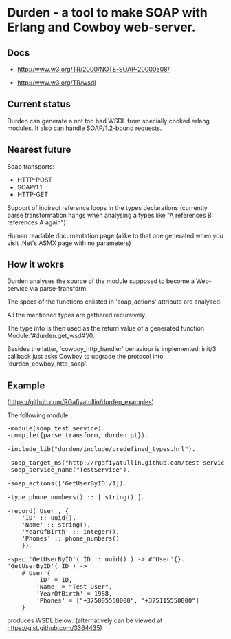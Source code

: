 # Durden - a tool to make SOAP with Erlang and Cowboy web-server.

## Docs

* http://www.w3.org/TR/2000/NOTE-SOAP-20000508/

* http://www.w3.org/TR/wsdl

## Current status

Durden can generate a not too bad WSDL from specially cooked erlang modules.
It also can handle SOAP/1.2-bound requests.

## Nearest future

Soap transports:
* HTTP-POST
* SOAP/1.1
* HTTP-GET

Support of indirect reference loops in the types declarations (currently parse transformation hangs when analysing a types like "A references B references A again")

Human readable documentation page (alike to that one generated when you visit .Net's ASMX page with no parameters)

## How it wokrs

Durden analyses the source of the module supposed to become a Web-service via parse-transform.

The specs of the functions enlisted in 'soap_actions' attribute are analysed.

All the mentioned types are gathered recursively.

The type info is then used as the return value of a generated function Module:'#durden.get_wsd#'/0.

Besides the latter, 'cowboy_http_handler' behaviour is implemented: init/3 callback just asks Cowboy to upgrade the protocol into 'durden_cowboy_http_soap'.

## Example

(https://github.com/RGafiyatullin/durden_examples)

The following module:
<pre>
-module(soap_test_service).
-compile({parse_transform, durden_pt}).

-include_lib("durden/include/predefined_types.hrl").

-soap_target_ns("http://rgafiyatullin.github.com/test-service").
-soap_service_name("TestService").

-soap_actions(['GetUserByID'/1]).

-type phone_numbers() :: [ string() ].

-record('User', {
	'ID' :: uuid(),
	'Name' :: string(),
	'YearOfBirth' :: integer(),
	'Phones' :: phone_numbers()
	}).

-spec 'GetUserByID'( ID :: uuid() ) -> #'User'{}.
'GetUserByID'( ID ) ->
	#'User'{
		'ID' = ID,
		'Name' = "Test User",
		'YearOfBirth' = 1988,
		'Phones' = ["+375005550000", "+375115550000"]
	}.
</pre>

produces WSDL below:
(alternatively can be viewed at https://gist.github.com/3364435)

<pre>

<?xml version="1.0"?>
<wsdl:definitions xmlns:ms="http://microsoft.com/wsdl/types/" xmlns:mstm="http://microsoft.com/wsdl/mime/textMatching/" xmlns:xs="http://www.w3.org/2001/XMLSchema" xmlns:tns="http://rgafiyatullin.github.com/test-service" xmlns:soapenc="http://schemas.xmlsoap.org/soap/encoding/" xmlns:http="http://schemas.xmlsoap.org/wsdl/http/" xmlns:s0="http://rgafiyatullin.github.com/test-service/s0" xmlns:wsdl="http://schemas.xmlsoap.org/wsdl/" xmlns:soap12="http://schemas.xmlsoap.org/wsdl/soap12/" xmlns:soap="http://schemas.xmlsoap.org/wsdl/soap/" xmlns:mime="http://schemas.xmlsoap.org/wsdl/mime/" targetNamespace="http://rgafiyatullin.github.com/test-service">
  <wsdl:types>
    <xs:schema xmlns:xs="http://www.w3.org/2001/XMLSchema" targetNamespace="http://rgafiyatullin.github.com/test-service/s0">
      <xs:element name="GetUserByIDResponse">
        <xs:complexType>
          <xs:sequence>
            <xs:element name="GetUserByIDResult" type="s0:User" minOccurs="1" maxOccurs="1"/>
          </xs:sequence>
        </xs:complexType>
      </xs:element>
      <xs:element name="GetUserByID">
        <xs:complexType>
          <xs:sequence>
            <xs:element name="ID" type="xs:guid" minOccurs="1" maxOccurs="1"/>
          </xs:sequence>
        </xs:complexType>
      </xs:element>
      <xs:complexType name="User">
        <xs:sequence>
          <xs:element name="ID" type="xs:guid" minOccurs="1" maxOccurs="1"/>
          <xs:element name="Name" type="xs:string" minOccurs="1" maxOccurs="1"/>
          <xs:element name="YearOfBirth" type="xs:int" minOccurs="1" maxOccurs="1"/>
          <xs:element name="Phones" type="s0:phone_numbers" minOccurs="1" maxOccurs="1"/>
        </xs:sequence>
      </xs:complexType>
      <xs:complexType name="phone_numbers">
        <xs:sequence>
          <xs:element minOccurs="0" maxOccurs="unbounded" name="string" type="xs:string"/>
        </xs:sequence>
      </xs:complexType>
    </xs:schema>
  </wsdl:types>
  <wsdl:message name="GetUserByIDSoapIn">
    <wsdl:part name="parameters" element="s0:GetUserByID"/>
  </wsdl:message>
  <wsdl:message name="GetUserByIDSoapOut">
    <wsdl:part name="parameters" element="s0:GetUserByIDResponse"/>
  </wsdl:message>
  <wsdl:portType name="TestServiceSoap">
    <wsdl:operation name="GetUserByID">
      <wsdl:input message="tns:GetUserByIDSoapIn"/>
      <wsdl:output message="tns:GetUserByIDSoapOut"/>
    </wsdl:operation>
  </wsdl:portType>
  <wsdl:portType name="TestServiceSoap12">
    <wsdl:operation name="GetUserByID">
      <wsdl:input message="tns:GetUserByIDSoapIn"/>
      <wsdl:output message="tns:GetUserByIDSoapOut"/>
    </wsdl:operation>
  </wsdl:portType>
  <wsdl:binding name="TestServiceSoap" type="tns:TestServiceSoap">
    <soap:binding transport="http://schemas.xmlsoap.org/soap/http"/>
    <wsdl:operation name="GetUserByID">
      <soap:operation soapAction="http://rgafiyatullin.github.com/test-service/GetUserByID" style="document"/>
      <wsdl:input>
        <soap:body use="literal"/>
      </wsdl:input>
      <wsdl:output>
        <soap:body use="literal"/>
      </wsdl:output>
    </wsdl:operation>
  </wsdl:binding>
  <wsdl:binding name="TestServiceSoap12" type="tns:TestServiceSoap12">
    <soap12:binding transport="http://schemas.xmlsoap.org/soap/http"/>
    <wsdl:operation name="GetUserByID">
      <soap12:operation soapAction="http://rgafiyatullin.github.com/test-service/GetUserByID" style="document"/>
      <wsdl:input>
        <soap12:body use="literal"/>
      </wsdl:input>
      <wsdl:output>
        <soap12:body use="literal"/>
      </wsdl:output>
    </wsdl:operation>
  </wsdl:binding>
  <wsdl:service name="TestService">
    <wsdl:port name="TestServiceSoap" binding="tns:TestServiceSoap">
      <soap:address location="http://localhost:8080/test/service.asmx"/>
    </wsdl:port>
    <wsdl:port name="TestServiceSoap12" binding="tns:TestServiceSoap12">
      <soap12:address location="http://localhost:8080/test/service.asmx"/>
    </wsdl:port>
  </wsdl:service>
</wsdl:definitions>

</pre>


